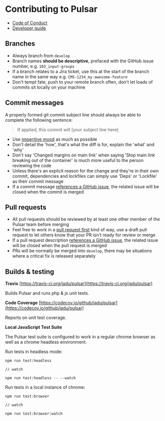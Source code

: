 # Contributing to Pulsar

* [Code of Conduct](https://github.com/jadu/pulsar/blob/develop/CODE_OF_CONDUCT.md)
* [Developer guide](https://pulsar.docs.jadu.net/guides/developer-guide)

## Branches

* Always branch from `develop`
* Branch names **should be descriptive**, prefaced with the GitHub issue number, e.g. `103_input-groups`
* If a branch relates to a Jira ticket, use this at the start of the branch name in the same way e.g. `CMS-1234_my-awesome-feature`
* Don't tempt fate, push to your remote branch often, don't let loads of commits sit locally on your machine

## Commit messages

A properly formed git commit subject line should always be able to complete the following sentence:

> If applied, this commit will [your subject line here]

* Use [imperitive mood](https://en.wikipedia.org/wiki/Imperative_mood) as much as possible
* Don't detail the 'how', that's what the diff is for, explain the 'what' and 'why'
* Don't say 'Changed margins on main link' when saying 'Stop main link breaking out of the container' is much more useful to the person reviewing the code
* Unless there's an explicit reason for the change and they're in their own commit, dependencies and lockfiles can simply use 'Deps' or 'Lockfile' as their commit message
* If a commit message [references a GitHub issue](https://help.github.com/articles/closing-issues-via-commit-messages/), the related issue will be closed when the commit is merged

## Pull requests

* All pull requests should be reviewed by at least one other member of the Pulsar team before merging
* Feel free to work in a [pull request first](https://medium.com/practical-blend/pull-request-first-f6bb667a9b6#.mvytekxic) kind of way, use a draft pull request to let others know that your PR isn't ready for review or merge
* If a pull request description [references a GitHub issue](https://help.github.com/articles/closing-issues-via-commit-messages/), the related issue will be closed when the pull request is merged
* PRs will be normally be merged into `develop`, there may be situations where a critical fix is released separately

## Builds & testing

**Travis** [https://travis-ci.org/jadu/pulsar](https://travis-ci.org/jadu/pulsar)

Builds Pulsar and runs php & js unit tests.

**Code Coverage** [https://codecov.io/github/jadu/pulsar](https://codecov.io/github/jadu/pulsar)

Reports on unit test coverage.

**Local JavaScript Test Suite**

The Pulsar test suite is configured to work in a regular chrome browser as well as a chrome headless environment.

Run tests in headless mode:

```
npm run test:headless

// watch

npm run test:headless -- --watch
```

Run tests in a local instance of chrome:

```
npm run test:browser

// watch

npm run test:browser:watch
```
